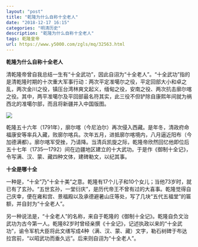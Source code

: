 ```yaml
---
layout: "post"
title: "乾隆为什么自称十全老人"
date: "2018-12-17 16:15"
categories: "明清历史"
description: "乾隆为什么自称十全老人"
tags: 乾隆皇帝
url: https://www.y5000.com/zgls/mq/32563.html
---
```






**乾隆为什么自称十全老人**

清乾隆帝曾自我总结一生有“十全武功”，因此自诩为“十全老人”。“十全武功”指的是清乾隆时期的十次重大军事行动：两次平定准噶尔之役，平定回部大小和卓之乱，两次金川之役，镇压台湾林爽文起义，缅甸之役，安南之役、两次抗击廓尔喀之役。其中，两平准噶尔及平回部最名符其实，此三役不但铲除自康熙年间就为祸西北的准噶尔部，而且将新疆并入中国版图。

![](https://img.y5000.com/uploads/allimg/180907/8-1PZG03411261.jpg)

乾隆五十六年（1791年），廓尔喀（今尼泊尔）再次侵入西藏。是年冬，清政府命福康安等率兵入藏，败廓尔喀兵。次年五月，进抵廓尔喀境内，八月逼近阳布（今加德满都）。廓尔喀军受挫，乃请降。当清兵凯旋之际，乾隆帝欣然回忆他即位后五十七年（1735—1792）间在边疆地区建立的十大武功。于是作《御制十全记》，令写满、汉、蒙、藏四种文体，建碑勒文，以纪其事。

**十全是哪十全**

一种是，“十全”乃“十全十美”之意。乾隆有17个儿子和10个女儿；当他73岁时，就已有了玄孙。“五世玄孙，一堂衍庆”，是历代帝王不曾有过的大喜事。乾隆觉得自己庆幸，便在雍和宫、景福殿以及承德避暑山庄等处，写了几块“五代五福堂”的匾额，并自封为“十全老人”。

另一种说法是，“十全老人”的名称，来自于乾隆的《御制十全记》。乾隆自负文治武功为古今第一人。乾隆82岁时曾经亲撰《十全记》，记述执政以来的“十全武功”，谕令军机大臣将此文缮写成4种（满、汉、蒙、藏）文字，勒石树碑于布达拉宫前，“以昭武功而垂久远”。后来则自诩为“十全老人”。

